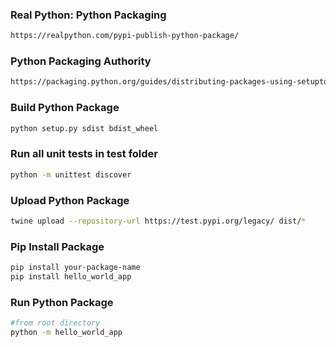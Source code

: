 ### Real Python: Python Packaging 
```bash
https://realpython.com/pypi-publish-python-package/
```

### Python Packaging Authority
```bash
https://packaging.python.org/guides/distributing-packages-using-setuptools/#distributing-packages
```

### Build Python Package
```bash
python setup.py sdist bdist_wheel
```

### Run all unit tests in test folder
```bash
python -m unittest discover
```

### Upload Python Package
```bash
twine upload --repository-url https://test.pypi.org/legacy/ dist/*
```

### Pip Install Package
```bash
pip install your-package-name
pip install hello_world_app
```

### Run Python Package
```bash
#from root directory
python -m hello_world_app
```






